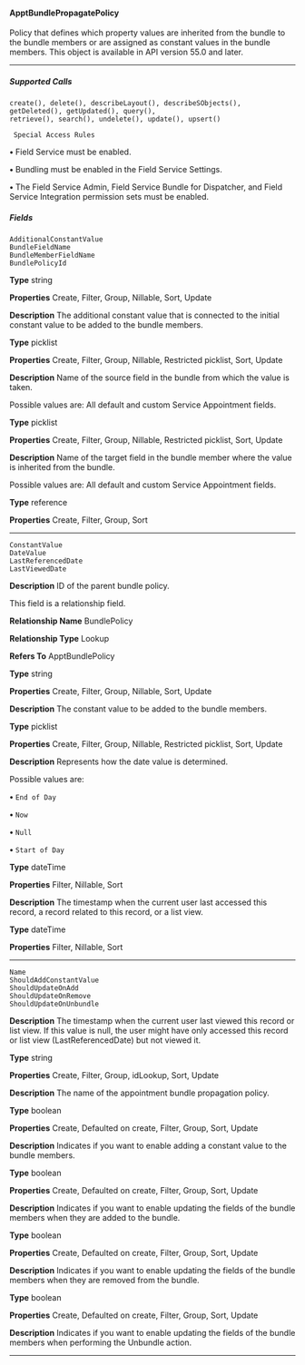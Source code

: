 #### ApptBundlePropagatePolicy

Policy that defines which property values are inherited from the bundle to the bundle members or are assigned as constant values in
the bundle members. This object is available in API version 55.0 and later.


-----

##### Supported Calls
```
create(), delete(), describeLayout(), describeSObjects(), getDeleted(), getUpdated(), query(),
retrieve(), search(), undelete(), update(), upsert()

 Special Access Rules

```
**•** Field Service must be enabled.

**•** Bundling must be enabled in the Field Service Settings.

**•** The Field Service Admin, Field Service Bundle for Dispatcher, and Field Service Integration permission sets must be enabled.

##### Fields

```
AdditionalConstantValue
BundleFieldName
BundleMemberFieldName
BundlePolicyId

```

**Type**
string

**Properties**
Create, Filter, Group, Nillable, Sort, Update

**Description**
The additional constant value that is connected to the initial constant value to be added to
the bundle members.

**Type**
picklist

**Properties**
Create, Filter, Group, Nillable, Restricted picklist, Sort, Update

**Description**
Name of the source field in the bundle from which the value is taken.

Possible values are: All default and custom Service Appointment fields.

**Type**
picklist

**Properties**
Create, Filter, Group, Nillable, Restricted picklist, Sort, Update

**Description**
Name of the target field in the bundle member where the value is inherited from the bundle.

Possible values are: All default and custom Service Appointment fields.

**Type**
reference

**Properties**
Create, Filter, Group, Sort


-----

```
ConstantValue
DateValue
LastReferencedDate
LastViewedDate

```

**Description**
ID of the parent bundle policy.

This field is a relationship field.

**Relationship Name**
BundlePolicy

**Relationship Type**
Lookup

**Refers To**
ApptBundlePolicy

**Type**
string

**Properties**
Create, Filter, Group, Nillable, Sort, Update

**Description**
The constant value to be added to the bundle members.

**Type**
picklist

**Properties**
Create, Filter, Group, Nillable, Restricted picklist, Sort, Update

**Description**
Represents how the date value is determined.

Possible values are:

**•** `End of Day`

**•** `Now`

**•** `Null`

**•** `Start of Day`

**Type**
dateTime

**Properties**
Filter, Nillable, Sort

**Description**
The timestamp when the current user last accessed this record, a record related to this record,
or a list view.

**Type**
dateTime

**Properties**
Filter, Nillable, Sort


-----

```
Name
ShouldAddConstantValue
ShouldUpdateOnAdd
ShouldUpdateOnRemove
ShouldUpdateOnUnbundle

```

**Description**
The timestamp when the current user last viewed this record or list view. If this value is null,
the user might have only accessed this record or list view (LastReferencedDate) but
not viewed it.

**Type**
string

**Properties**
Create, Filter, Group, idLookup, Sort, Update

**Description**
The name of the appointment bundle propagation policy.

**Type**
boolean

**Properties**
Create, Defaulted on create, Filter, Group, Sort, Update

**Description**
Indicates if you want to enable adding a constant value to the bundle members.

**Type**
boolean

**Properties**
Create, Defaulted on create, Filter, Group, Sort, Update

**Description**
Indicates if you want to enable updating the fields of the bundle members when they are
added to the bundle.

**Type**
boolean

**Properties**
Create, Defaulted on create, Filter, Group, Sort, Update

**Description**
Indicates if you want to enable updating the fields of the bundle members when they are
removed from the bundle.

**Type**
boolean

**Properties**
Create, Defaulted on create, Filter, Group, Sort, Update

**Description**
Indicates if you want to enable updating the fields of the bundle members when performing
the Unbundle action.


-----
